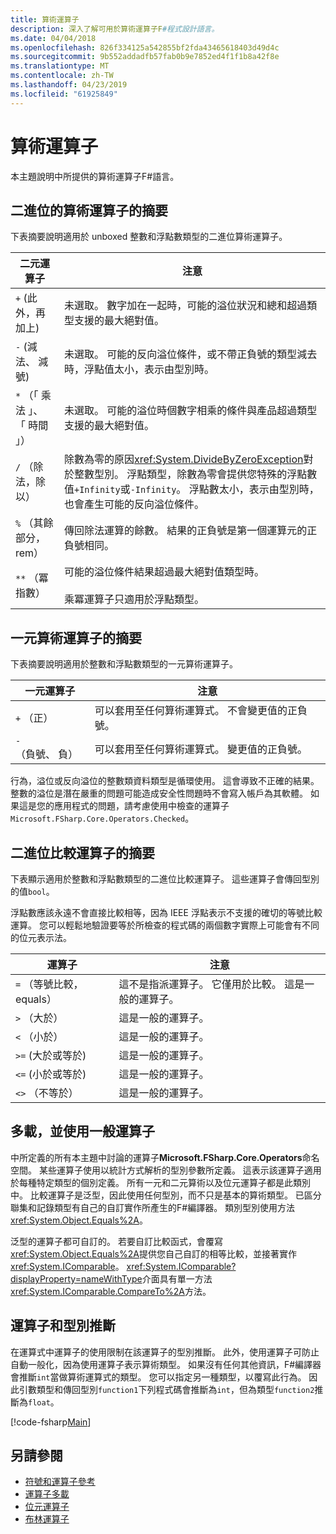 ```yaml
---
title: 算術運算子
description: 深入了解可用於算術運算子F#程式設計語言。
ms.date: 04/04/2018
ms.openlocfilehash: 826f334125a542855bf2fda43465618403d49d4c
ms.sourcegitcommit: 9b552addadfb57fab0b9e7852ed4f1f1b8a42f8e
ms.translationtype: MT
ms.contentlocale: zh-TW
ms.lasthandoff: 04/23/2019
ms.locfileid: "61925849"
---
```

# <a name="arithmetic-operators"></a>算術運算子

本主題說明中所提供的算術運算子F#語言。

## <a name="summary-of-binary-arithmetic-operators"></a>二進位的算術運算子的摘要

下表摘要說明適用於 unboxed 整數和浮點數類型的二進位算術運算子。

|二元運算子|注意|
|---------------|-----|
|`+` (此外，再加上)|未選取。 數字加在一起時，可能的溢位狀況和總和超過類型支援的最大絕對值。|
|`-` (減法、 減號)|未選取。 可能的反向溢位條件，或不帶正負號的類型減去時，浮點值太小，表示由型別時。|
|`*` （「 乘法 」、 「 時間 」）|未選取。 可能的溢位時個數字相乘的條件與產品超過類型支援的最大絕對值。|
|`/` （除法，除以）|除數為零的原因<xref:System.DivideByZeroException>對於整數型別。 浮點類型，除數為零會提供您特殊的浮點數值`+Infinity`或`-Infinity`。 浮點數太小，表示由型別時，也會產生可能的反向溢位條件。|
|`%` （其餘部分，rem）|傳回除法運算的餘數。 結果的正負號是第一個運算元的正負號相同。|
|`**` （冪指數）|可能的溢位條件結果超過最大絕對值類型時。<br /><br />乘冪運算子只適用於浮點類型。|

## <a name="summary-of-unary-arithmetic-operators"></a>一元算術運算子的摘要

下表摘要說明適用於整數和浮點數類型的一元算術運算子。

|一元運算子|注意|
|--------------|-----|
|`+` （正）|可以套用至任何算術運算式。 不會變更值的正負號。|
|`-` （負號、 負）|可以套用至任何算術運算式。 變更值的正負號。|

行為，溢位或反向溢位的整數類資料類型是循環使用。 這會導致不正確的結果。 整數的溢位是潛在嚴重的問題可能造成安全性問題時不會寫入帳戶為其軟體。 如果這是您的應用程式的問題，請考慮使用中檢查的運算子`Microsoft.FSharp.Core.Operators.Checked`。

## <a name="summary-of-binary-comparison-operators"></a>二進位比較運算子的摘要

下表顯示適用於整數和浮點數類型的二進位比較運算子。 這些運算子會傳回型別的值`bool`。

浮點數應該永遠不會直接比較相等，因為 IEEE 浮點表示不支援的確切的等號比較運算。 您可以輕鬆地驗證要等於所檢查的程式碼的兩個數字實際上可能會有不同的位元表示法。

|運算子|注意|
|--------|-----|
|`=` （等號比較，equals）|這不是指派運算子。 它僅用於比較。 這是一般的運算子。|
|`>` （大於）|這是一般的運算子。|
|`<` （小於）|這是一般的運算子。|
|`>=` (大於或等於)|這是一般的運算子。|
|`<=` (小於或等於)|這是一般的運算子。|
|`<>` （不等於）|這是一般的運算子。|

## <a name="overloaded-and-generic-operators"></a>多載，並使用一般運算子

中所定義的所有本主題中討論的運算子**Microsoft.FSharp.Core.Operators**命名空間。 某些運算子使用以統計方式解析的型別參數所定義。 這表示該運算子適用於每種特定類型的個別定義。 所有一元和二元算術以及位元運算子都是此類別中。 比較運算子是泛型，因此使用任何型別，而不只是基本的算術類型。 已區分聯集和記錄類型有自己的自訂實作所產生的F#編譯器。 類別型別使用方法<xref:System.Object.Equals%2A>。

泛型的運算子都可自訂的。 若要自訂比較函式，會覆寫<xref:System.Object.Equals%2A>提供您自己自訂的相等比較，並接著實作<xref:System.IComparable>。 <xref:System.IComparable?displayProperty=nameWithType>介面具有單一方法<xref:System.IComparable.CompareTo%2A>方法。

## <a name="operators-and-type-inference"></a>運算子和型別推斷

在運算式中運算子的使用限制在該運算子的型別推斷。 此外，使用運算子可防止自動一般化，因為使用運算子表示算術類型。 如果沒有任何其他資訊，F#編譯器會推斷`int`當做算術運算式的類型。 您可以指定另一種類型，以覆寫此行為。 因此引數類型和傳回型別`function1`下列程式碼會推斷為`int`，但為類型`function2`推斷為`float`。

[!code-fsharp[Main](../../../../samples/snippets/fsharp/lang-ref-1/snippet3501.fs)]

## <a name="see-also"></a>另請參閱

- [符號和運算子參考](index.md)
- [運算子多載](../operator-overloading.md)
- [位元運算子](bitwise-operators.md)
- [布林運算子](boolean-operators.md)